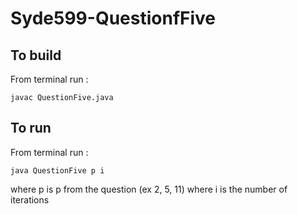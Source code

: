 # Syde599-QuestionfFive

## To build 
From terminal run :
``` 
javac QuestionFive.java 

```

## To run 
From terminal run :
``` 
java QuestionFive p i

```

where p is p from the question (ex 2, 5, 11)
where i is the number of iterations 
